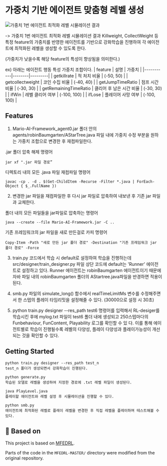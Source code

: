 # 가중치 기반 에이전트 맞춤형 레벨 생성

![가중치 1번 에이전트 최적화 레벨 시뮬레이션 결과](assets/agent1.gif)


-> 가중치 1번 에이전트 최적화 레벨 시뮬레이션 결과
Killweight, CollectWeight 등 특정 feature의 가중치를 반영한 에이전트를 기반으로 강화학습을 진행하여 각 에이전트에 
최적화된 레벨을 생성할 수 있도록 한다.

(가중치가 낮을수록 해당 feature의 특성이 향상됨을 의미한다.)

ex) 아래는 에이전트 행동 특성 가중치 조합이다. 
| feature | 설명 | 가중치 |
|-----------|--------|---------|
| getkillrate | 적 처치 비율  | (-50, 50)  |
| getcollectweight | 코인 수집 비율 | (-40, 40)  |
| getJumpTimeRatio | 점프 시간 비율 | (-30, 30) |
| getRemainingTimeRatio | 클리어 후 남은 시간 비율 | (-30, 30) | 
| ifWin | 레벨 클리어 여부 | (-100, 100) |
| ifLose | 플레이어 사망 여부 | (-100, 100) |


## Features


1. Mario-AI-Framework_agent0.jar 폴더 안의 agents/robinBaumgarten/AStarTree.java 파일 내에 가중치 수정 부분을 원하는 가중치 조합으로 변경한 후 재컴파일한다.

 .jar 폴더 압축 해제 명령어
 
 `jar xf ".jar 파일 경로”`

 디렉토리 내의 모든 .java 파일 재컴파일 명령어
 
 `javac -cp . -d . $(Get-ChildItem -Recurse -Filter *.java | ForEach-Object { $_.FullName })`
 

2. 변경한 jar 파일을 재컴파일한 후 다시 jar 파일로 압축하여 내보낸 후 기존 jar 파일과 교체한다.

 폴더 내의 모든 파일들을 jar파일로 압축하는 명령어
 
 `java --create --file Mario-AI-Framework.jar -C ..`

 기존 프레임워크의 jar 파일을 새로 만든걸로 카피 명령어
 
 `Copy-Item -Path "새로 만든 jar 폴더 경로" -Destination "기존 프레임워크 jar 폴더 경로" -Force`

    
3. train.py 코드에서 학습 시 default로 설정하여 학습을 진행하는데 src/designer/train_designer.py 파일 상단 코드에 default는 'Runner' 에이전트로 설정하고 있다. Runner 에이전트는 robinBaumgarten 에이전트이기   때문에 자바 파일 내의 robinBaumgarten 폴더의 AStartree.java파일을 뱐경하면 적용이 된다. 
 
4. smb.py 파일의 simulate_long() 함수에서 realTimeLimitMs 변수를 수정해주면서 한 스텝의 플레이 타임리밋을 설정해줄 수 있다. (30000으로 설정 시 30초)
 
5. python train.py designer --res_path test6 명령어를 입력해서 RL-desiger를 학습시킨 후에 mylog.txt 파일이 test6 폴더 내에 생성되고 250스텝마다의 Funbehaviour, FunContent, Playability 로그를 확인할 수 있   다.
 이를 통해 에이전트별로 학습이 진행될수록 레벨의 다양성, 플레이 다양성과 플레이가능성이 개선되는 것을 확인할 수 있다. 
  

## Getting Started

```Anaconda prompt
python train.py designer --res_path test_n
test_n 폴더가 생성되면서 강화학습이 진행된다.

python generate.py
학습된 모델로 레벨을 생성하여 지정한 경로에 .txt 레벨 파일이 생성된다. 

java PlayLevel.java
플레이할 에이전트와 레벨 설정 후 시뮬레이션을 진행할 수 있다.

python smb.py
에이전트에 최적화된 레벨로 플레이 레벨을 변경한 후 직접 레벨을 플레이하며 테스트해볼 수 있다.
```

## 📌 Based on

This project is based on [MFEDRL](github.com/SUSTechGameAI/MFEDRL).

Parts of the code in the `MFEDRL-MASTER/` directory were modified from the original repository.
